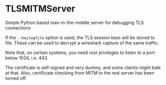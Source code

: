 # TLSMITMServer
Simple Python based man-in-the-middle server for debugging TLS connections

If the `--keylogfile` option is used, the TLS session keys will be stored to file. These can be used to decrypt a wireshark capture of the same traffic.

Note that, on certain systems, you need root privileges to listen to a port below 1024, i.e. 443.

The certificate is self-signed and very dummy, and some clients might balk at that. Also, certificate checking from MITM to the real server has been turned off.
